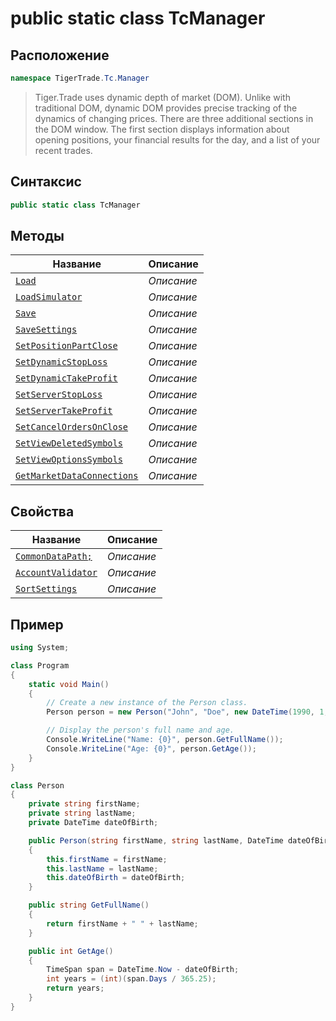 
# public static class TcManager
## Расположение
```csharp
namespace TigerTrade.Tc.Manager
```



> Tiger.Trade uses dynamic depth of market (DOM). Unlike with traditional DOM, dynamic DOM provides precise tracking of the dynamics of changing prices. There are three additional sections in the DOM window. The first section displays information about opening positions, your financial results for the day, and a list of your recent trades.

## Синтаксис
```csharp
public static class TcManager
```


## Методы
| Название | Описание |
| --- | --- |
| [`Load`](./TcManager.cs/metody/Load.md) | *Описание* |
| [`LoadSimulator`](./TcManager.cs/metody/LoadSimulator.md) | *Описание* |
| [`Save`](./TcManager.cs/metody/Save.md) | *Описание* |
| [`SaveSettings`](./TcManager.cs/metody/SaveSettings.md) | *Описание* |
| [`SetPositionPartClose`](./TcManager.cs/metody/SetPositionPartClose.md) | *Описание* |
| [`SetDynamicStopLoss`](./TcManager.cs/metody/SetDynamicStopLoss.md) | *Описание* |
| [`SetDynamicTakeProfit`](./TcManager.cs/metody/SetDynamicTakeProfit.md) | *Описание* |
| [`SetServerStopLoss`](./TcManager.cs/metody/SetServerStopLoss.md) | *Описание* |
| [`SetServerTakeProfit`](./TcManager.cs/metody/SetServerTakeProfit.md) | *Описание* |
| [`SetCancelOrdersOnClose`](./TcManager.cs/metody/SetCancelOrdersOnClose.md) | *Описание* |
| [`SetViewDeletedSymbols`](./TcManager.cs/metody/SetViewDeletedSymbols.md) | *Описание* |
| [`SetViewOptionsSymbols`](./TcManager.cs/metody/SetViewOptionsSymbols.md) | *Описание* |
| [`GetMarketDataConnections`](./TcManager.cs/metody/GetMarketDataConnections.md) | *Описание* |

## Свойства
| Название | Описание |
| --- | --- |
| [`CommonDataPath;`](./TcManager.cs/svoistva/CommonDataPath;.md) | *Описание* |
| [`AccountValidator`](./TcManager.cs/svoistva/AccountValidator.md) | *Описание* |
| [`SortSettings`](./TcManager.cs/svoistva/SortSettings.md) | *Описание* |


## Пример
```csharp
using System;

class Program
{
    static void Main()
    {
        // Create a new instance of the Person class.
        Person person = new Person("John", "Doe", new DateTime(1990, 1, 1));

        // Display the person's full name and age.
        Console.WriteLine("Name: {0}", person.GetFullName());
        Console.WriteLine("Age: {0}", person.GetAge());
    }
}

class Person
{
    private string firstName;
    private string lastName;
    private DateTime dateOfBirth;

    public Person(string firstName, string lastName, DateTime dateOfBirth)
    {
        this.firstName = firstName;
        this.lastName = lastName;
        this.dateOfBirth = dateOfBirth;
    }

    public string GetFullName()
    {
        return firstName + " " + lastName;
    }

    public int GetAge()
    {
        TimeSpan span = DateTime.Now - dateOfBirth;
        int years = (int)(span.Days / 365.25);
        return years;
    }
}
```

